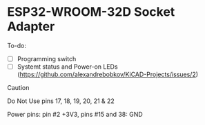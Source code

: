 # ESP32-WROOM-32D Socket Adapter

<p>To-do:</p>

- [ ] Programming switch
- [ ] Systemt status and Power-on LEDs (https://github.com/alexandrebobkov/KiCAD-Projects/issues/2)

> [!CAUTION]
> Do Not Use pins 17, 18, 19, 20, 21 & 22

<p>Power pins: pin #2 +3V3, pins #15 and 38: GND</p>